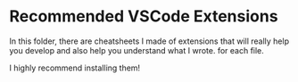 # Recommended VSCode Extensions

In this folder, there are cheatsheets I made of extensions that will
really help you develop and also help you understand what I wrote.
for each file.

I highly recommend installing them!